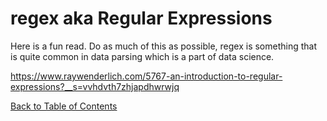 # regex aka Regular Expressions


Here is a fun read. Do as much of this as possible, regex is something that is quite common in data parsing which is a part of data science.  

https://www.raywenderlich.com/5767-an-introduction-to-regular-expressions?__s=vvhdvth7zhjapdhwrwjq

[Back to Table of Contents](https://github.com/Pomona-ITS/DailyChallenges/blob/main/README.md)
